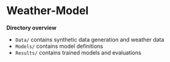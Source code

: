 # Weather-Model

**Directory overview**
- `Data/` contains synthetic data generation and weather data
- `Models/` contains model definitions
- `Results/` contains trained models and evaluations